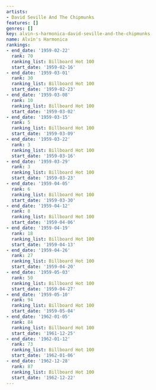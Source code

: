 ```yaml
---
artists:
- David Seville And The Chipmunks
features: []
genres: []
key: alvin-s-harmonica-david-seville-and-the-chipmunks
name: Alvin's Harmonica
rankings:
- end_date: '1959-02-22'
  rank: 70
  ranking_list: Billboard Hot 100
  start_date: '1959-02-16'
- end_date: '1959-03-01'
  rank: 30
  ranking_list: Billboard Hot 100
  start_date: '1959-02-23'
- end_date: '1959-03-08'
  rank: 10
  ranking_list: Billboard Hot 100
  start_date: '1959-03-02'
- end_date: '1959-03-15'
  rank: 5
  ranking_list: Billboard Hot 100
  start_date: '1959-03-09'
- end_date: '1959-03-22'
  rank: 3
  ranking_list: Billboard Hot 100
  start_date: '1959-03-16'
- end_date: '1959-03-29'
  rank: 3
  ranking_list: Billboard Hot 100
  start_date: '1959-03-23'
- end_date: '1959-04-05'
  rank: 6
  ranking_list: Billboard Hot 100
  start_date: '1959-03-30'
- end_date: '1959-04-12'
  rank: 8
  ranking_list: Billboard Hot 100
  start_date: '1959-04-06'
- end_date: '1959-04-19'
  rank: 18
  ranking_list: Billboard Hot 100
  start_date: '1959-04-13'
- end_date: '1959-04-26'
  rank: 27
  ranking_list: Billboard Hot 100
  start_date: '1959-04-20'
- end_date: '1959-05-03'
  rank: 50
  ranking_list: Billboard Hot 100
  start_date: '1959-04-27'
- end_date: '1959-05-10'
  rank: 94
  ranking_list: Billboard Hot 100
  start_date: '1959-05-04'
- end_date: '1962-01-05'
  rank: 84
  ranking_list: Billboard Hot 100
  start_date: '1961-12-25'
- end_date: '1962-01-12'
  rank: 73
  ranking_list: Billboard Hot 100
  start_date: '1962-01-06'
- end_date: '1962-12-28'
  rank: 87
  ranking_list: Billboard Hot 100
  start_date: '1962-12-22'
---
```


